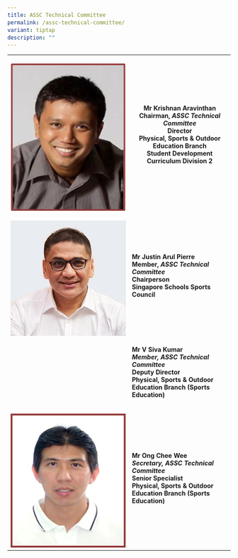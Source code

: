 ```yaml
---
title: ASSC Technical Committee
permalink: /assc-technical-committee/
variant: tiptap
description: ""
---
```

<table>
<tbody>
<tr>
<th rowspan="1" colspan="1">
<p></p>
<div class="isomer-image-wrapper">
<img style="width: 100%" height="auto" width="100%" alt="" src="/images/Technical Committee/Krishnan_Aravinthan.png">
</div>
</th>
<th rowspan="1" colspan="1">
<p>Mr Krishnan Aravinthan
<br>Chairman<strong>, <em>ASSC Technical Committee</em></strong> 
<br>Director
<br>Physical, Sports &amp; Outdoor Education Branch
<br>Student Development Curriculum Division 2</p>
<p></p>
</th>
</tr>
<tr>
<td rowspan="1" colspan="1">
<p></p>
<div class="isomer-image-wrapper">
<img style="width: 100%" height="auto" width="100%" alt="" src="/images/Technical Committee/Justin_Arul_Pierre.png">
</div>
</td>
<td rowspan="1" colspan="1">
<p><strong>Mr Justin Arul Pierre</strong> 
<br><strong>Member, <em>ASSC Technical Committee</em></strong> 
<br><strong>Chairperson</strong> 
<br><strong>Singapore Schools Sports Council</strong> 
<br>
</p>
</td>
</tr>
<tr>
<td rowspan="1" colspan="1">
<p></p>
</td>
<td rowspan="1" colspan="1">
<p><strong>Mr V Siva Kumar&nbsp; <br><em>Member, ASSC Technical Committee</em></strong> 
<br><strong>Deputy Director</strong> 
<br><strong>Physical, Sports &amp; Outdoor Education Branch (Sports Education)</strong>
</p>
</td>
</tr>
<tr>
<td rowspan="1" colspan="1">
<p></p>
<div class="isomer-image-wrapper">
<img style="width: 100%" height="auto" width="100%" alt="" src="/images/Technical Committee/Ong_Chee_Wee.jpg">
</div>
</td>
<td rowspan="1" colspan="1">
<p><strong>Mr Ong Chee Wee</strong> 
<br><strong><em>Secretary, ASSC Technical Committee</em></strong> 
<br><strong>Senior Specialist</strong> 
<br><strong>Physical, Sports &amp; Outdoor Education Branch (Sports Education)</strong>
</p>
</td>
</tr>
</tbody>
</table>
<p></p>